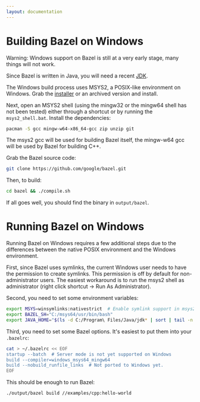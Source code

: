```yaml
---
layout: documentation
---
```


Building Bazel on Windows
=========================

Warning: Windows support on Bazel is still at a very early stage, many things
will not work.

Since Bazel is written in Java, you will need a recent
[JDK](http://www.oracle.com/technetwork/java/javase/downloads/index.html).

The Windows build process uses MSYS2, a POSIX-like environment on Windows. Grab
the [installer](http://sourceforge.net/projects/msys2/files/Base/x86_64/)
or an archived version and install.

Next, open an MSYS2 shell (using the mingw32 or the mingw64 shell has not been
 tested) either through a shortcut or by running the `msys2_shell.bat`. Install
 the dependencies:

```bash
pacman -S gcc mingw-w64-x86_64-gcc zip unzip git
```

The msys2 gcc will be used for building Bazel itself, the mingw-w64 gcc will
be used by Bazel for building C++.

Grab the Bazel source code:

```bash
git clone https://github.com/google/bazel.git
```

Then, to build:

```bash
cd bazel && ./compile.sh
```

If all goes well, you should find the binary in `output/bazel`.


Running Bazel on Windows
========================

Running Bazel on Windows requires a few additional steps due to the differences
between the native POSIX environment and the Windows environment.

First, since Bazel uses symlinks, the current Windows user needs to have the
permission to create symlinks. This permission is off by default for
non-administrator users. The easiest workaround is to run the msys2 shell
as administrator (right click shortcut -> Run As Administrator).

Second, you need to set some environment variables:

```bash
export MSYS=winsymlinks:nativestrict  # Enable symlink support in msys2.
export BAZEL_SH="C:/msys64/usr/bin/bash"
export JAVA_HOME="$(ls -d C:/Program\ Files/Java/jdk* | sort | tail -n 1)"
```

Third, you need to set some Bazel options. It's easiest to put them into your
`.bazelrc`:

```bash
cat > ~/.bazelrc << EOF
startup --batch  # Server mode is not yet supported on Windows
build --compiler=windows_msys64_mingw64
build --nobuild_runfile_links  # Not ported to Windows yet.
EOF
```

This should be enough to run Bazel:

```bash
./output/bazel build //examples/cpp:hello-world
```
